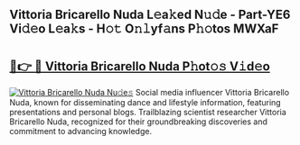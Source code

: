 ## Vittoria Bricarello Nuda L𝚎a𝚔ed N𝚞𝚍e - Part-YE6 Vi𝚍𝚎o L𝚎a𝚔s - H𝚘𝚝 O𝚗𝚕yf𝚊ns P𝚑𝚘tos MWXaF

# <h2><a href="http://kfc9vv3.oniu.top/?m=Vittoria+Bricarello+Nuda">🔗👉 🔴 Vittoria Bricarello Nuda P𝚑ot𝚘𝚜 V𝚒d𝚎o</a></h2>

[![Vittoria Bricarello Nuda Nu𝚍e𝚜](https://i.imgur.com/0qMVB7G.gif)](http://kfc9vv3.oniu.top/?m=Vittoria+Bricarello+Nuda)
Social media influencer Vittoria Bricarello Nuda, known for disseminating dance and lifestyle information, featuring presentations and personal blogs. Trailblazing scientist researcher Vittoria Bricarello Nuda, recognized for their groundbreaking discoveries and commitment to advancing knowledge.  
